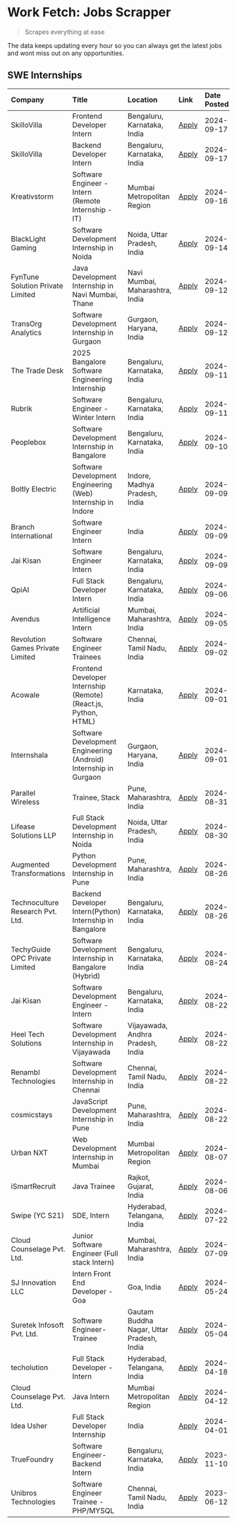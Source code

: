 # Work Fetch: Jobs Scrapper
> Scrapes everything at ease

The data keeps updating every hour so you can always get the latest jobs and wont miss out on any opportunities.

## SWE Internships
<!--START_SECTION:workfetch-->
| Company                          | Title                                                            | Location                                  | Link                                                                                                                                                                                                                                                                                       | Date Posted   |
|:---------------------------------|:-----------------------------------------------------------------|:------------------------------------------|:-------------------------------------------------------------------------------------------------------------------------------------------------------------------------------------------------------------------------------------------------------------------------------------------|:--------------|
| SkilloVilla                      | Frontend Developer Intern                                        | Bengaluru, Karnataka, India               | [Apply](https://in.linkedin.com/jobs/view/frontend-developer-intern-at-skillovilla-4025873510?position=22&pageNum=0&refId=1rgYDSIS3d43GqW8dfsoHA%3D%3D&trackingId=ZWmUWX9W6ZrHuF9sZSZOWQ%3D%3D&trk=public_jobs_jserp-result_search-card)                                                   | 2024-09-17    |
| SkilloVilla                      | Backend Developer Intern                                         | Bengaluru, Karnataka, India               | [Apply](https://in.linkedin.com/jobs/view/backend-developer-intern-at-skillovilla-4025860894?position=31&pageNum=0&refId=1rgYDSIS3d43GqW8dfsoHA%3D%3D&trackingId=6Uf%2BrVekdcRPJs%2Ftl9HnLw%3D%3D&trk=public_jobs_jserp-result_search-card)                                                | 2024-09-17    |
| Kreativstorm                     | Software Engineer - Intern (Remote Internship - IT)              | Mumbai Metropolitan Region                | [Apply](https://in.linkedin.com/jobs/view/software-engineer-intern-remote-internship-it-at-kreativstorm-4027916502?position=16&pageNum=0&refId=1rgYDSIS3d43GqW8dfsoHA%3D%3D&trackingId=GSB69YLD4Dm4DJOTqP00dg%3D%3D&trk=public_jobs_jserp-result_search-card)                              | 2024-09-16    |
| BlackLight Gaming                | Software Development Internship in Noida                         | Noida, Uttar Pradesh, India               | [Apply](https://in.linkedin.com/jobs/view/software-development-internship-in-noida-at-blacklight-gaming-4026655870?position=20&pageNum=0&refId=1rgYDSIS3d43GqW8dfsoHA%3D%3D&trackingId=IXCI%2BxRRCwVPEzSxlR4Q7A%3D%3D&trk=public_jobs_jserp-result_search-card)                            | 2024-09-14    |
| FynTune Solution Private Limited | Java Development Internship in Navi Mumbai, Thane                | Navi Mumbai, Maharashtra, India           | [Apply](https://in.linkedin.com/jobs/view/java-development-internship-in-navi-mumbai-thane-at-fyntune-solution-private-limited-4024787489?position=18&pageNum=0&refId=1rgYDSIS3d43GqW8dfsoHA%3D%3D&trackingId=i%2BzqCVCYU%2BuCMZ1%2BraNnHA%3D%3D&trk=public_jobs_jserp-result_search-card) | 2024-09-12    |
| TransOrg Analytics               | Software Development Internship in Gurgaon                       | Gurgaon, Haryana, India                   | [Apply](https://in.linkedin.com/jobs/view/software-development-internship-in-gurgaon-at-transorg-analytics-4024791052?position=37&pageNum=0&refId=1rgYDSIS3d43GqW8dfsoHA%3D%3D&trackingId=SM1V1YCRAu6HY%2BbizihZLw%3D%3D&trk=public_jobs_jserp-result_search-card)                         | 2024-09-12    |
| The Trade Desk                   | 2025 Bangalore Software Engineering Internship                   | Bengaluru, Karnataka, India               | [Apply](https://in.linkedin.com/jobs/view/2025-bangalore-software-engineering-internship-at-the-trade-desk-3987456531?position=5&pageNum=0&refId=1rgYDSIS3d43GqW8dfsoHA%3D%3D&trackingId=FUnl5aqbw9A8qT%2BQUmeagA%3D%3D&trk=public_jobs_jserp-result_search-card)                          | 2024-09-11    |
| Rubrik                           | Software Engineer - Winter Intern                                | Bengaluru, Karnataka, India               | [Apply](https://in.linkedin.com/jobs/view/software-engineer-winter-intern-at-rubrik-4006567784?position=7&pageNum=0&refId=1rgYDSIS3d43GqW8dfsoHA%3D%3D&trackingId=vuGQm0F6DWmLIwgiureKhA%3D%3D&trk=public_jobs_jserp-result_search-card)                                                   | 2024-09-11    |
| Peoplebox                        | Software Development Internship in Bangalore                     | Bengaluru, Karnataka, India               | [Apply](https://in.linkedin.com/jobs/view/software-development-internship-in-bangalore-at-peoplebox-4022411601?position=6&pageNum=0&refId=1rgYDSIS3d43GqW8dfsoHA%3D%3D&trackingId=enzefUo8r5hcohm0tOD78w%3D%3D&trk=public_jobs_jserp-result_search-card)                                   | 2024-09-10    |
| Boltly Electric                  | Software Development Engineering (Web) Internship in Indore      | Indore, Madhya Pradesh, India             | [Apply](https://in.linkedin.com/jobs/view/software-development-engineering-web-internship-in-indore-at-boltly-electric-4021686267?position=8&pageNum=0&refId=1rgYDSIS3d43GqW8dfsoHA%3D%3D&trackingId=GNgz%2BaI95dyZdnvstHarPA%3D%3D&trk=public_jobs_jserp-result_search-card)              | 2024-09-09    |
| Branch International             | Software Engineer Intern                                         | India                                     | [Apply](https://in.linkedin.com/jobs/view/software-engineer-intern-at-branch-international-3360513601?position=23&pageNum=0&refId=1rgYDSIS3d43GqW8dfsoHA%3D%3D&trackingId=FKpbHidvxnWJBWkrAc9S0Q%3D%3D&trk=public_jobs_jserp-result_search-card)                                           | 2024-09-09    |
| Jai Kisan                        | Software Engineer Intern                                         | Bengaluru, Karnataka, India               | [Apply](https://in.linkedin.com/jobs/view/software-engineer-intern-at-jai-kisan-4024075360?position=36&pageNum=0&refId=1rgYDSIS3d43GqW8dfsoHA%3D%3D&trackingId=6TSA1UmaOemelXE2VKiabA%3D%3D&trk=public_jobs_jserp-result_search-card)                                                      | 2024-09-09    |
| QpiAI                            | Full Stack Developer Intern                                      | Bengaluru, Karnataka, India               | [Apply](https://in.linkedin.com/jobs/view/full-stack-developer-intern-at-qpiai-4017395346?position=47&pageNum=0&refId=1rgYDSIS3d43GqW8dfsoHA%3D%3D&trackingId=FiUPyGuUhzuzh7aqN4lDEQ%3D%3D&trk=public_jobs_jserp-result_search-card)                                                       | 2024-09-06    |
| Avendus                          | Artificial Intelligence Intern                                   | Mumbai, Maharashtra, India                | [Apply](https://in.linkedin.com/jobs/view/artificial-intelligence-intern-at-avendus-4017956289?position=52&pageNum=0&refId=1rgYDSIS3d43GqW8dfsoHA%3D%3D&trackingId=fovVRqp14%2FVKbcyIpgoS6w%3D%3D&trk=public_jobs_jserp-result_search-card)                                                | 2024-09-05    |
| Revolution Games Private Limited | Software Engineer Trainees                                       | Chennai, Tamil Nadu, India                | [Apply](https://in.linkedin.com/jobs/view/software-engineer-trainees-at-revolution-games-private-limited-4015912927?position=46&pageNum=0&refId=1rgYDSIS3d43GqW8dfsoHA%3D%3D&trackingId=KXMMlGuneuJ2AJyzlt4b1Q%3D%3D&trk=public_jobs_jserp-result_search-card)                             | 2024-09-02    |
| Acowale                          | Frontend Developer Internship (Remote) (React.js, Python, HTML)  | Karnataka, India                          | [Apply](https://in.linkedin.com/jobs/view/frontend-developer-internship-remote-react-js-python-html-at-acowale-4014663920?position=3&pageNum=0&refId=1rgYDSIS3d43GqW8dfsoHA%3D%3D&trackingId=GwwBTBUEzUQQnbscATqiuQ%3D%3D&trk=public_jobs_jserp-result_search-card)                        | 2024-09-01    |
| Internshala                      | Software Development Engineering (Android) Internship in Gurgaon | Gurgaon, Haryana, India                   | [Apply](https://in.linkedin.com/jobs/view/software-development-engineering-android-internship-in-gurgaon-at-internshala-4015471580?position=10&pageNum=0&refId=1rgYDSIS3d43GqW8dfsoHA%3D%3D&trackingId=D%2B7tt5zK8lovBgq35lhWrA%3D%3D&trk=public_jobs_jserp-result_search-card)            | 2024-09-01    |
| Parallel Wireless                | Trainee, Stack                                                   | Pune, Maharashtra, India                  | [Apply](https://in.linkedin.com/jobs/view/trainee-stack-at-parallel-wireless-3905689841?position=51&pageNum=0&refId=1rgYDSIS3d43GqW8dfsoHA%3D%3D&trackingId=VZhy4R25ght3TVSmzoh2tg%3D%3D&trk=public_jobs_jserp-result_search-card)                                                         | 2024-08-31    |
| Lifease Solutions LLP            | Full Stack Development Internship in Noida                       | Noida, Uttar Pradesh, India               | [Apply](https://in.linkedin.com/jobs/view/full-stack-development-internship-in-noida-at-lifease-solutions-llp-4013798377?position=27&pageNum=0&refId=1rgYDSIS3d43GqW8dfsoHA%3D%3D&trackingId=4imPMCwhSshLMi6eZqyerw%3D%3D&trk=public_jobs_jserp-result_search-card)                        | 2024-08-30    |
| Augmented Transformations        | Python Development Internship in Pune                            | Pune, Maharashtra, India                  | [Apply](https://in.linkedin.com/jobs/view/python-development-internship-in-pune-at-augmented-transformations-4010741884?position=21&pageNum=0&refId=1rgYDSIS3d43GqW8dfsoHA%3D%3D&trackingId=RluMF6T0FbVGj4s0zZzoVg%3D%3D&trk=public_jobs_jserp-result_search-card)                         | 2024-08-26    |
| Technoculture Research Pvt. Ltd. | Backend Developer Intern(Python) Internship in Bangalore         | Bengaluru, Karnataka, India               | [Apply](https://in.linkedin.com/jobs/view/backend-developer-intern-python-internship-in-bangalore-at-technoculture-research-pvt-ltd-4010744714?position=33&pageNum=0&refId=1rgYDSIS3d43GqW8dfsoHA%3D%3D&trackingId=pT7vL0xRT7cZcDwpW8uokw%3D%3D&trk=public_jobs_jserp-result_search-card)  | 2024-08-26    |
| TechyGuide OPC Private Limited   | Software Development Internship in Bangalore (Hybrid)            | Bengaluru, Karnataka, India               | [Apply](https://in.linkedin.com/jobs/view/software-development-internship-in-bangalore-hybrid-at-techyguide-opc-private-limited-4009591646?position=45&pageNum=0&refId=1rgYDSIS3d43GqW8dfsoHA%3D%3D&trackingId=I4T36RqtYX57A09RPvWqfw%3D%3D&trk=public_jobs_jserp-result_search-card)      | 2024-08-24    |
| Jai Kisan                        | Software Development Engineer - Intern                           | Bengaluru, Karnataka, India               | [Apply](https://in.linkedin.com/jobs/view/software-development-engineer-intern-at-jai-kisan-4027288169?position=15&pageNum=0&refId=1rgYDSIS3d43GqW8dfsoHA%3D%3D&trackingId=FVk%2BHAgtgvsMAj7B0Qn7Lw%3D%3D&trk=public_jobs_jserp-result_search-card)                                        | 2024-08-22    |
| Heel Tech Solutions              | Software Development Internship in Vijayawada                    | Vijayawada, Andhra Pradesh, India         | [Apply](https://in.linkedin.com/jobs/view/software-development-internship-in-vijayawada-at-heel-tech-solutions-4007906692?position=28&pageNum=0&refId=1rgYDSIS3d43GqW8dfsoHA%3D%3D&trackingId=gzZ%2BazNJ1kDdHs0V45XREA%3D%3D&trk=public_jobs_jserp-result_search-card)                     | 2024-08-22    |
| Renambl Technologies             | Software Development Internship in Chennai                       | Chennai, Tamil Nadu, India                | [Apply](https://in.linkedin.com/jobs/view/software-development-internship-in-chennai-at-renambl-technologies-4007910299?position=30&pageNum=0&refId=1rgYDSIS3d43GqW8dfsoHA%3D%3D&trackingId=tzGqUWKR%2F1zhrRb4%2FS8gSw%3D%3D&trk=public_jobs_jserp-result_search-card)                     | 2024-08-22    |
| cosmicstays                      | JavaScript Development Internship in Pune                        | Pune, Maharashtra, India                  | [Apply](https://in.linkedin.com/jobs/view/javascript-development-internship-in-pune-at-cosmicstays-4007904825?position=43&pageNum=0&refId=1rgYDSIS3d43GqW8dfsoHA%3D%3D&trackingId=TYJscxjFb97UlafQb2UIAA%3D%3D&trk=public_jobs_jserp-result_search-card)                                   | 2024-08-22    |
| Urban NXT                        | Web Development Internship in Mumbai                             | Mumbai Metropolitan Region                | [Apply](https://in.linkedin.com/jobs/view/web-development-internship-in-mumbai-at-urban-nxt-3995561641?position=58&pageNum=0&refId=1rgYDSIS3d43GqW8dfsoHA%3D%3D&trackingId=3SsxGMhaWoS1BSJXNkbi2A%3D%3D&trk=public_jobs_jserp-result_search-card)                                          | 2024-08-07    |
| iSmartRecruit                    | Java Trainee                                                     | Rajkot, Gujarat, India                    | [Apply](https://in.linkedin.com/jobs/view/java-trainee-at-ismartrecruit-3992301825?position=32&pageNum=0&refId=1rgYDSIS3d43GqW8dfsoHA%3D%3D&trackingId=JlYHopEfLtMvKlBaXb8NrA%3D%3D&trk=public_jobs_jserp-result_search-card)                                                              | 2024-08-06    |
| Swipe (YC S21)                   | SDE, Intern                                                      | Hyderabad, Telangana, India               | [Apply](https://in.linkedin.com/jobs/view/sde-intern-at-swipe-yc-s21-3980368092?position=54&pageNum=0&refId=1rgYDSIS3d43GqW8dfsoHA%3D%3D&trackingId=D%2FUzLDZysJIPp0q1xAntWw%3D%3D&trk=public_jobs_jserp-result_search-card)                                                               | 2024-07-22    |
| Cloud Counselage Pvt. Ltd.       | Junior Software Engineer (Full stack Intern)                     | Mumbai, Maharashtra, India                | [Apply](https://in.linkedin.com/jobs/view/junior-software-engineer-full-stack-intern-at-cloud-counselage-pvt-ltd-3967725851?position=17&pageNum=0&refId=1rgYDSIS3d43GqW8dfsoHA%3D%3D&trackingId=jC9JcZBa8krwMRvnL5bEmw%3D%3D&trk=public_jobs_jserp-result_search-card)                     | 2024-07-09    |
| SJ Innovation LLC                | Intern Front End Developer - Goa                                 | Goa, India                                | [Apply](https://in.linkedin.com/jobs/view/intern-front-end-developer-goa-at-sj-innovation-llc-3931678611?position=12&pageNum=0&refId=1rgYDSIS3d43GqW8dfsoHA%3D%3D&trackingId=TQiZJJbIZgfcV3%2F3jSeErQ%3D%3D&trk=public_jobs_jserp-result_search-card)                                      | 2024-05-24    |
| Suretek Infosoft Pvt. Ltd.       | Software Engineer-Trainee                                        | Gautam Buddha Nagar, Uttar Pradesh, India | [Apply](https://in.linkedin.com/jobs/view/software-engineer-trainee-at-suretek-infosoft-pvt-ltd-3916999948?position=40&pageNum=0&refId=1rgYDSIS3d43GqW8dfsoHA%3D%3D&trackingId=8YcIRl4EWedpu705ynHIGA%3D%3D&trk=public_jobs_jserp-result_search-card)                                      | 2024-05-04    |
| techolution                      | Full Stack Developer - Intern                                    | Hyderabad, Telangana, India               | [Apply](https://in.linkedin.com/jobs/view/full-stack-developer-intern-at-techolution-3904814977?position=56&pageNum=0&refId=1rgYDSIS3d43GqW8dfsoHA%3D%3D&trackingId=fsdbD7Y7WJx63RLQQBGrtw%3D%3D&trk=public_jobs_jserp-result_search-card)                                                 | 2024-04-18    |
| Cloud Counselage Pvt. Ltd.       | Java Intern                                                      | Mumbai Metropolitan Region                | [Apply](https://in.linkedin.com/jobs/view/java-intern-at-cloud-counselage-pvt-ltd-3896025667?position=41&pageNum=0&refId=1rgYDSIS3d43GqW8dfsoHA%3D%3D&trackingId=hEpsDS3EK0LzPccGKQ94Pg%3D%3D&trk=public_jobs_jserp-result_search-card)                                                    | 2024-04-12    |
| Idea Usher                       | Full Stack Developer Internship                                  | India                                     | [Apply](https://in.linkedin.com/jobs/view/full-stack-developer-internship-at-idea-usher-3879565540?position=25&pageNum=0&refId=1rgYDSIS3d43GqW8dfsoHA%3D%3D&trackingId=%2F2Wh0fQNWjHFwo65tukdgg%3D%3D&trk=public_jobs_jserp-result_search-card)                                            | 2024-04-01    |
| TrueFoundry                      | Software Engineer-Backend Intern                                 | Bengaluru, Karnataka, India               | [Apply](https://in.linkedin.com/jobs/view/software-engineer-backend-intern-at-truefoundry-3779508170?position=44&pageNum=0&refId=1rgYDSIS3d43GqW8dfsoHA%3D%3D&trackingId=BVGAzoIwHVw0Pp24581iNA%3D%3D&trk=public_jobs_jserp-result_search-card)                                            | 2023-11-10    |
| Unibros Technologies             | Software Engineer Trainee - PHP/MYSQL                            | Chennai, Tamil Nadu, India                | [Apply](https://in.linkedin.com/jobs/view/software-engineer-trainee-php-mysql-at-unibros-technologies-3656599241?position=48&pageNum=0&refId=1rgYDSIS3d43GqW8dfsoHA%3D%3D&trackingId=ZElbsEv3Ab8lIkijFnEWYQ%3D%3D&trk=public_jobs_jserp-result_search-card)                                | 2023-06-12    |
<!--END_SECTION:workfetch-->
